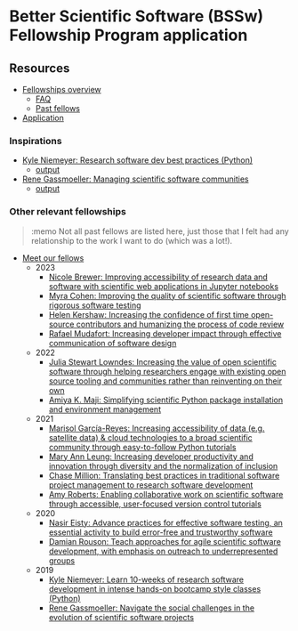 # Better Scientific Software (BSSw) Fellowship Program application


## Resources

* [Fellowships overview](https://bssw.io/pages/bssw-fellowship-program)
    * [FAQ](https://bssw.io/pages/bssw-fellowship-faq)
    * [Past fellows](https://bssw.io/pages/meet-our-fellows)
* [Application](https://bssw.io/pages/apply-for-the-bssw-fellowship-program)


### Inspirations

* [Kyle Niemeyer: Research software dev best practices (Python)](https://bssw.io/fellows/kyle-niemeyer-cec9dea4-7546-466b-a86b-a7e852d867af)
    * [output](https://kyleniemeyer.github.io/research-software-dev-modules/)
* [Rene Gassmoeller: Managing scientific software communities](https://bssw.io/fellows/rene-gassmoeller-d12ad00d-d22a-4e9a-9ea9-7d690905db94)
    * [output](https://bssw.io/blog_posts/scientific-software-projects-and-their-communities)


### Other relevant fellowships

> :memo Not all past fellows are listed here, just those that I felt had any
> relationship to the work I want to do (which was a lot!).

* [Meet our fellows](https://bssw.io/pages/meet-our-fellows)
    * 2023
        * [Nicole Brewer: Improving accessibility of research data and software with scientific web applications in Jupyter notebooks](https://bssw.io/fellows/nicole-brewer)
        * [Myra Cohen: Improving the quality of scientific software through rigorous software testing](https://bssw.io/fellows/myra-cohen)
        * [Helen Kershaw: Increasing the confidence of first time open-source contributors and humanizing the process of code review](https://bssw.io/fellows/helen-kershaw)
        * [Rafael Mudafort: Increasing developer impact through effective communication of software design](https://bssw.io/fellows/rafael-mudafort)
    * 2022
        * [Julia Stewart Lowndes: Increasing the value of open scientific software through helping researchers engage with existing open source tooling and communities rather than reinventing on their own](https://bssw.io/fellows/julia-stewart-lowndes-330b843e-aecf-41f9-8919-457686c8d8fd)
        * [Amiya K. Maji: Simplifying scientific Python package installation and environment management](https://bssw.io/fellows/amiya-k-maji)
    * 2021
        * [Marisol García-Reyes: Increasing accessibility of data (e.g. satellite data) & cloud technologies to a broad scientific community through easy-to-follow Python tutorials](https://bssw.io/fellows/marisol-garcia-reyes-9f862aa3-5fdc-4f4c-9449-007ba93d1a68)
        * [Mary Ann Leung: Increasing developer productivity and innovation through diversity and the normalization of inclusion](https://bssw.io/fellows/mary-ann-leung-b9af1303-4740-46f5-bda6-f9b49b57813c)
        * [Chase Million: Translating best practices in traditional software project management to research software development](https://bssw.io/fellows/chase-million-7f5eca52-0dbf-4a87-bfc7-dbf4582b5813)
        * [Amy Roberts: Enabling collaborative work on scientific software through accessible, user-focused version control tutorials](https://bssw.io/fellows/amy-roberts-798daa11-9cd7-420a-8b69-8987f3e83ca7)
    * 2020
        * [Nasir Eisty: Advance practices for effective software testing, an essential activity to build error-free and trustworthy software](https://bssw.io/fellows/nasir-eisty-b68d3a04-a3e0-4807-9d20-b6be8a60b4c9)
        * [Damian Rouson: Teach approaches for agile scientific software development, with emphasis on outreach to underrepresented groups](https://bssw.io/fellows/damian-rouson-0f1bace3-dee7-4cb2-adcc-f152e8aaff41)
    * 2019
        * [Kyle Niemeyer: Learn 10-weeks of research software development in intense hands-on bootcamp style classes (Python)](https://bssw.io/fellows/kyle-niemeyer-cec9dea4-7546-466b-a86b-a7e852d867af)
        * [Rene Gassmoeller: Navigate the social challenges in the evolution of scientific software projects](https://bssw.io/fellows/rene-gassmoeller-d12ad00d-d22a-4e9a-9ea9-7d690905db94)

